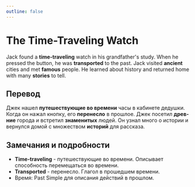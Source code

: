 ```yaml
---
outline: false
---
```

# The Time-Traveling Watch
<TextToSpeech lang="en-US">Jack found a **time-traveling** watch in his grandfather's study.</TextToSpeech>
<TextToSpeech lang="en-US">When he pressed the button, he was **transported** to the past.</TextToSpeech>
<TextToSpeech lang="en-US">Jack visited **ancient** cities and met **famous** people.</TextToSpeech>
<TextToSpeech lang="en-US">He learned about history and returned home with many **stories** to tell.</TextToSpeech>

## Перевод
<TextToSpeech lang="ru-RU">Джек нашел **путешествующие во времени** часы в кабинете дедушки.</TextToSpeech>
<TextToSpeech lang="ru-RU">Когда он нажал кнопку, его **перенесло** в прошлое.</TextToSpeech>
<TextToSpeech lang="ru-RU">Джек посетил **древние** города и встретил **знаменитых** людей.</TextToSpeech>
<TextToSpeech lang="ru-RU">Он узнал много о истории и вернулся домой с множеством **историй** для рассказа.</TextToSpeech>

## Замечания и подробности
- **Time-traveling** - путешествующие во времени. Описывает способность перемещаться во времени.
- **Transported** - перенесло. Глагол в прошедшем времени.
- Время: Past Simple для описания действий в прошлом.